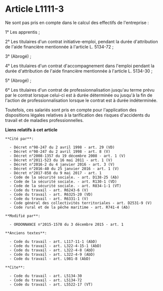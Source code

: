 # Article L1111-3

Ne sont pas pris en compte dans le calcul des effectifs de l'entreprise : 

1° Les apprentis ; 

2° Les titulaires d'un contrat initiative-emploi, pendant la durée d'attribution de l'aide financière mentionnée à l'article
L. 5134-72
; 

3° (Abrogé) ; 

4° Les titulaires d'un contrat d'accompagnement dans l'emploi pendant la durée d'attribution de l'aide financière mentionnée
à l'article L. 5134-30 ; 

5° (Abrogé) ; 

6° Les titulaires d'un contrat de professionnalisation jusqu'au terme prévu par le contrat lorsque celui-ci est à durée
déterminée ou jusqu'à la fin de l'action de professionnalisation lorsque le contrat est à durée indéterminée. 

Toutefois, ces salariés sont pris en compte pour l'application des dispositions légales relatives à la tarification des
risques d'accidents du travail et de maladies professionnelles.

**Liens relatifs à cet article**

	**Cité par**:

	  - Décret n°98-247 du 2 avril 1998 - art. 29 (VD)
	  - Décret n°98-247 du 2 avril 1998 - art. 8 (V)
	  - Décret n°2008-1357 du 19 décembre 2008 - art. 1 (V)
	  - Décret n°2011-523 du 16 mai 2011 - art. 1 (V)
	  - Décret n°2016-2 du 4 janvier 2016 - art. 3 (V)
	  - Décret n°2016-40 du 25 janvier 2016 - art. 1 (V)
	  - Décret n°2017-858 du 9 mai 2017 - art. 1
	  - Code de la sécurité sociale. - art. D138-25 (Ab)
	  - Code de la sécurité sociale. - art. R130-1 (VD)
	  - Code de la sécurité sociale. - art. R834-1-1 (VT)
	  - Code du travail - art. R6243-6 (V)
	  - Code du travail - art. R6325-20 (VD)
	  - Code du travail - art. R6331-1 (V)
	  - Code général des collectivités territoriales - art. D2531-9 (V)
	  - Code rural et de la pêche maritime - art. R741-4 (Ab)

	**Modifié par**:

	  - ORDONNANCE n°2015-1578 du 3 décembre 2015 - art. 1

	**Anciens textes**:

	  - Code du travail - art. L117-11-1 (AbD)
	  - Code du travail - art. L322-4-15-1 (AbD)
	  - Code du travail - art. L322-4-8 (AbD)
	  - Code du travail - art. L322-4-9 (AbD)
	  - Code du travail - art. L981-8 (AbD)

	**Cite**:

	  - Code du travail - art. L5134-30
	  - Code du travail - art. L5134-72
	  - Code du travail - art. L5522-17 (VT)
